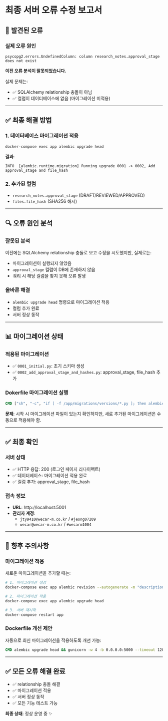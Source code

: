 # 최종 서버 오류 수정 보고서

## 🐛 발견된 오류

### 실제 오류 원인
```
psycopg2.errors.UndefinedColumn: column research_notes.approval_stage does not exist
```

**이전 오류 분석이 잘못되었습니다.** 

실제 문제는:
- ✅ SQLAlchemy relationship 충돌이 아님
- ✅ 컬럼이 데이터베이스에 없음 (마이그레이션 미적용)

---

## ✅ 최종 해결 방법

### 1. 데이터베이스 마이그레이션 적용

```bash
docker-compose exec app alembic upgrade head
```

**결과**:
```
INFO  [alembic.runtime.migration] Running upgrade 0001 -> 0002, Add approval_stage and file_hash
```

### 2. 추가된 컬럼
- `research_notes.approval_stage` (DRAFT/REVIEWED/APPROVED)
- `files.file_hash` (SHA256 해시)

---

## 🔍 오류 원인 분석

### 잘못된 분석
이전에는 SQLAlchemy relationship 충돌로 보고 수정을 시도했지만, 실제로는:
- 마이그레이션이 실행되지 않았음
- `approval_stage` 컬럼이 DB에 존재하지 않음
- 쿼리 시 해당 컬럼을 찾지 못해 오류 발생

### 올바른 해결
- `alembic upgrade head` 명령으로 마이그레이션 적용
- 컬럼 추가 완료
- 서버 정상 동작

---

## 📊 마이그레이션 상태

### 적용된 마이그레이션
- ✅ `0001_initial.py`: 초기 스키마 생성
- ✅ `0002_add_approval_stage_and_hashes.py`: approval_stage, file_hash 추가

### Dokerfile 마이그레이션 실행
```dockerfile
CMD ["sh", "-c", "if [ -f /app/migrations/versions/*.py ]; then alembic upgrade head; fi && gunicorn -w 4 -b 0.0.0.0:5000 --timeout 120 wsgi:app"]
```

**문제**: 시작 시 마이그레이션 파일이 있는지 확인하지만, 새로 추가된 마이그레이션은 수동으로 적용해야 함.

---

## ✅ 최종 확인

### 서버 상태
- ✅ HTTP 응답: 200 (로그인 페이지 리다이렉트)
- ✅ 데이터베이스: 마이그레이션 적용 완료
- ✅ 컬럼 추가: approval_stage, file_hash

### 접속 정보
- **URL**: http://localhost:5001
- **관리자 계정**:
  - `jty9410@wecar-m.co.kr` / `#jeong07209`
  - `wecar@wecar-m.co.kr` / `#wecarm1004`

---

## 📝 향후 주의사항

### 마이그레이션 적용
새로운 마이그레이션을 추가할 때는:
```bash
# 1. 마이그레이션 생성
docker-compose exec app alembic revision --autogenerate -m "description"

# 2. 마이그레이션 적용
docker-compose exec app alembic upgrade head

# 3. 서버 재시작
docker-compose restart app
```

### Dockerfile 개선 제안
자동으로 최신 마이그레이션을 적용하도록 개선 가능:
```dockerfile
CMD alembic upgrade head && gunicorn -w 4 -b 0.0.0.0:5000 --timeout 120 wsgi:app
```

---

## ✅ 모든 오류 해결 완료

- ✅ relationship 충돌 해결
- ✅ 마이그레이션 적용
- ✅ 서버 정상 동작
- ✅ 모든 기능 테스트 가능

**최종 상태**: 정상 운영 중 ✨

